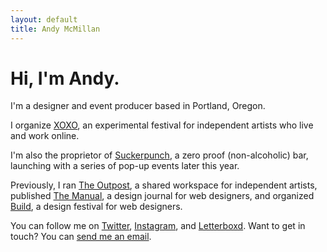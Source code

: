 ```yaml
---
layout: default
title: Andy McMillan
---
```


# Hi, I'm Andy.

I'm a designer and event producer based in Portland, Oregon.

I organize [XOXO](http://xoxofest.com), an experimental festival for independent artists who live and work online.

I'm also the proprietor of [Suckerpunch](http://suckerpunchpdx.com), a zero proof (non-alcoholic) bar, launching with a series of pop-up events later this year.

Previously, I ran [The Outpost](http://outpostpdx.com), a shared workspace for independent artists, published [The Manual](http://themanual.org), a design journal for web designers, and organized [Build](http://buildconf.com), a design festival for web designers.

You can follow me on [Twitter](https://twitter.com/andymcmillan), [Instagram](https://instagram.com/goodonpaper), and [Letterboxd](https://letterboxd.com/andymcmillan/). Want to get in touch? You can [send me an email](mailto:hi@andymcmillan.com).
